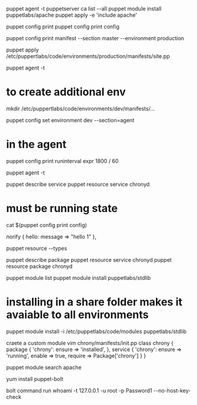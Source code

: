 puppet agent -t 
puppetserver ca list --all
puppet module install puppetlabs/apache 
puppet apply -e 'include apache'

puppet config print 
puppet config print config 

puppet config print manifest --section master --environment production 

puppet apply /etc/puppertlabs/code/environments/production/manifests/site.pp

puppet agent -t 

# to create additional env
mkdir /etc/puppertlabs/code/environments/dev/manifests/...

puppet config set environment dev --section=agent 


# in the agent
puppet config print runinterval 
expr 1800 / 60

puppet agent -t 


puppet describe service 
puppet resource service chronyd 
# must be running state 
cat  $(puppet config print config)

norify { hello: 
    message => "hello 1" },


puppet resource --types 

puppet describe package 
puppet resource service chronyd 
puppet resource package chronyd 

puppet module list 
puppet module install puppetlabs/stdlib
# installing in a share folder makes it avaiable to all environments 
puppet module install -i /etc/puppetlabs/code/modules puppetlabs/stdlib


craete a custom module 
vim chrony/manifests/init.pp
class chrony {
    package {
        'chrony': ensure => 'installed',
    },
    service { 'chrony':
        ensure  => 'running',
        enable  => true,
        require => Package['chrony']
    }
}


puppet module search apache 


yum install puppet-bolt

bolt command run whoami -t 127.0.0.1 -u root -p Password1 --no-host-key-check 




